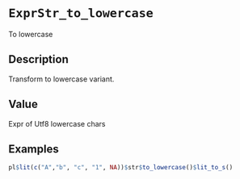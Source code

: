 # `ExprStr_to_lowercase`

To lowercase


## Description

Transform to lowercase variant.


## Value

Expr of Utf8 lowercase chars


## Examples

```r
pl$lit(c("A","b", "c", "1", NA))$str$to_lowercase()$lit_to_s()
```


